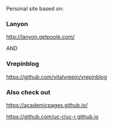 Personal site based on:

### Lanyon

http://lanyon.getpoole.com/

AND 
### Vrepinblog
https://github.com/vitalyrepin/vrepinblog


### Also check out
<https://academicpages.github.io/>

https://github.com/uc-r/uc-r.github.io

<!--stackedit_data:
eyJoaXN0b3J5IjpbMTEwODI1NDU4Nyw4MzAxNzg2MjJdfQ==
-->
